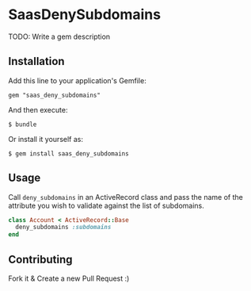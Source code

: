 # SaasDenySubdomains

TODO: Write a gem description

## Installation

Add this line to your application's Gemfile:

    gem "saas_deny_subdomains"

And then execute:

    $ bundle

Or install it yourself as:

    $ gem install saas_deny_subdomains

## Usage

Call `deny_subdomains` in an ActiveRecord class and pass the name of the attribute you wish to validate against the list of subdomains.

```ruby
class Account < ActiveRecord::Base
  deny_subdomains :subdomains
end
```

## Contributing

Fork it & Create a new Pull Request  :)